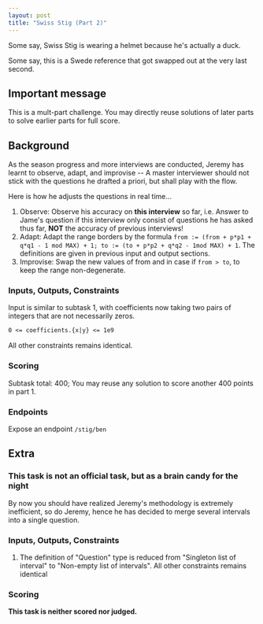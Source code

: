 ```yaml
---
layout: post
title: "Swiss Stig (Part 2)"
---
```


Some say, Swiss Stig is wearing a helmet because he's actually a duck.

Some say, this is a Swede reference that got swapped out at the very last second.

## Important message

This is a mult-part challenge. You may directly reuse solutions of later parts to solve earlier parts for full score.

## Background

As the season progress and more interviews are conducted, Jeremy has learnt to observe, adapt, and improvise -- A master interviewer should not stick with the questions he drafted a priori, but shall play with the flow.

Here is how he adjusts the questions in real time...

1. Observe: Observe his accuracy on **this interview** so far, i.e. Answer to Jame's question if this interview only consist of questions he has asked thus far, **NOT** the accuracy of previous interviews!
2. Adapt: Adapt the range borders by the formula `from := (from + p*p1 + q*q1 - 1 mod MAX) + 1; to := (to + p*p2 + q*q2 - 1mod MAX) + 1`. The definitions are given in previous input and output sections.
3. Improvise: Swap the new values of from and in case if `from > to`, to keep the range non-degenerate.

### Inputs, Outputs, Constraints

Input is similar to subtask 1, with coefficients now taking two pairs of integers that are not necessarily zeros.

```tex
0 <= coefficients.{x|y} <= 1e9
```

All other constraints remains identical.

### Scoring

Subtask total: 400; You may reuse any solution to score another 400 points in part 1.

### Endpoints

Expose an endpoint `/stig/ben`

## Extra

### This task is not an official task, but as a brain candy for the night

By now you should have realized Jeremy's methodology is extremely inefficient, so do Jeremy, hence he has decided to merge several intervals into a single question.

### Inputs, Outputs, Constraints

1. The definition of "Question" type is reduced from "Singleton list of interval" to "Non-empty list of intervals".
   All other constraints remains identical

### Scoring

**This task is neither scored nor judged.**

